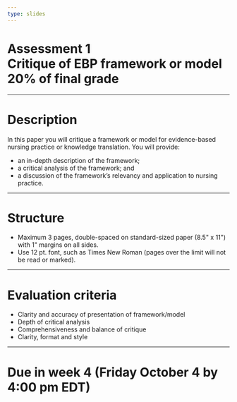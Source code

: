 ```yaml
---
type: slides
---
```


# Assessment 1<br>Critique of EBP framework or model<br>20% of final grade

---
# Description

In this paper you will critique a framework or model for evidence-based nursing practice or knowledge translation. You will provide:

- an in-depth description of the framework;
- a critical analysis of the framework; and 
- a discussion of the framework’s relevancy and application to nursing practice.

---

# Structure

- Maximum 3 pages, double-spaced on standard-sized paper (8.5" x 11") with 1" margins on all sides. 
- Use 12 pt. font, such as Times New Roman (pages over the limit will not be read or marked).

---

# Evaluation criteria

-	Clarity and accuracy of presentation of framework/model
-	Depth of critical analysis
- Comprehensiveness and balance of critique
-	Clarity, format and style

---

# Due in week 4 (Friday October 4 by 4:00 pm EDT)
